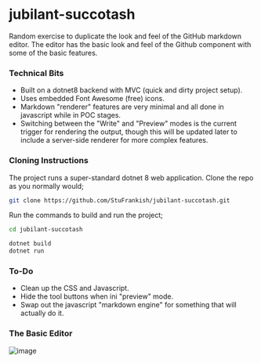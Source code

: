# jubilant-succotash
Random exercise to duplicate the look and feel of the GitHub markdown editor.
The editor has the basic look and feel of the Github component with some of the basic features.

### Technical Bits
- Built on a dotnet8 backend with MVC (quick and dirty project setup).
- Uses embedded Font Awesome (free) icons.
- Markdown "renderer" features are very minimal and all done in javascript while in POC stages.
- Switching between the "Write" and "Preview" modes is the current trigger for rendering the output, though this will be updated later to include a server-side renderer for more complex features.

### Cloning Instructions
The project runs a super-standard dotnet 8 web application. Clone the repo as you normally would;
```bash
git clone https://github.com/StuFrankish/jubilant-succotash.git
```
Run the commands to build and run the project;
```bash
cd jubilant-succotash

dotnet build
dotnet run
```

### To-Do
- Clean up the CSS and Javascript.
- Hide the tool buttons when ini "preview" mode.
- Swap out the javascript "markdown engine" for something that will actually do it.

### The Basic Editor
![image](https://github.com/user-attachments/assets/7248f050-affc-4b17-bb03-1ffb80204fbd)
